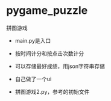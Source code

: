 # pygame_puzzle
拼图游戏

+ main.py是入口
+ 按时间计分和按点击次数计分
+ 可以存储最好成绩，用json字符串存储
+ 自己做了一个ui

+ 拼图游戏2.py，参考的初始文件
